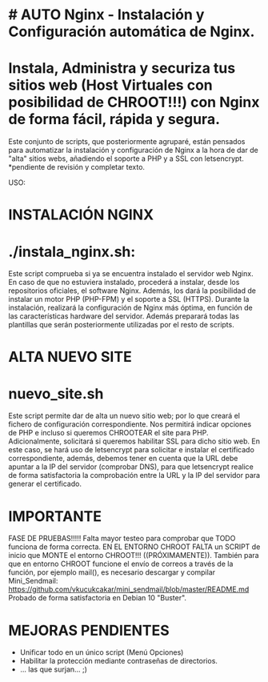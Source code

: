 # # AUTO Nginx - Instalación y Configuración automática de Nginx.
# Instala, Administra y securiza tus sitios web (Host Virtuales con posibilidad de CHROOT!!!) con Nginx de forma fácil, rápida y segura.
Este conjunto de scripts, que posteriormente agruparé, están pensados para automatizar la instalación y configuración de Nginx a la hora de dar de "alta" sitios webs, añadiendo el soporte a PHP y a SSL con letsencrypt.
*pendiente de revisión y completar texto.

USO:

# INSTALACIÓN NGINX
# ./instala_nginx.sh:
  Este script comprueba si ya se encuentra instalado el servidor web Nginx. En caso de que no estuviera instalado, procederá a instalar, desde los repositorios oficiales, el software Nginx. Además, los dará la posibilidad de instalar un motor PHP (PHP-FPM) y el soporte a SSL (HTTPS). Durante la instalación, realizará la configuración de Nginx más óptima, en función de las características hardware del servidor. Además preparará todas las plantillas que serán posteriormente utilizadas por el resto de scripts.

# ALTA NUEVO SITE
# nuevo_site.sh <url>
  Este script permite dar de alta un nuevo sitio web; por lo que creará el fichero de configuración correspondiente. Nos permitirá indicar opciones de PHP e incluso si queremos CHROOTEAR el site para PHP.  Adicionalmente, solicitará si queremos habilitar SSL para dicho sitio web. En este caso, se hará uso de letsencrypt para solicitar e instalar el certificado correspondiente, además, debemos tener en cuenta que la URL debe apuntar a la IP del servidor (comprobar DNS), para que letsencrypt realice de forma satisfactoria la comprobación entre la URL y la IP del servidor para generar el certificado.

# IMPORTANTE
FASE DE PRUEBAS!!!!! Falta mayor testeo para comprobar que TODO funciona de forma correcta. 
EN EL ENTORNO CHROOT FALTA un SCRIPT de inicio que MONTE el entorno CHROOT!!! ((PRÓXIMAMENTE)). También para que en entorno CHROOT funcione el envío de correos a través de la función, por ejemplo mail(), es necesario descargar y compilar Mini_Sendmail: https://github.com/vkucukcakar/mini_sendmail/blob/master/README.md
Probado de forma satisfactoria en Debian 10 "Buster".

# MEJORAS PENDIENTES
- Unificar todo en un único script (Menú Opciones)
- Habilitar la protección mediante contraseñas de directorios.
- ... las que surjan... ;)
